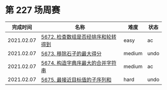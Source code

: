 # 第 227 场周赛

**完成时间**|**名称**|**难度**|**状态**
------------|--------|--------|--------
2021.02.07|[5672. 检查数组是否经排序和轮转得到](./5672.%20检查数组是否经排序和轮转得到)|easy|ac
2021.02.07|[5673. 移除石子的最大得分](./5673.%20移除石子的最大得分)|medium|undo
2021.02.07|[5674. 构造字典序最大的合并字符串](./5674.%20构造字典序最大的合并字符串)|medium|ac
2021.02.07|[5675. 最接近目标值的子序列和](./5675.%20最接近目标值的子序列和)|hard|undo
